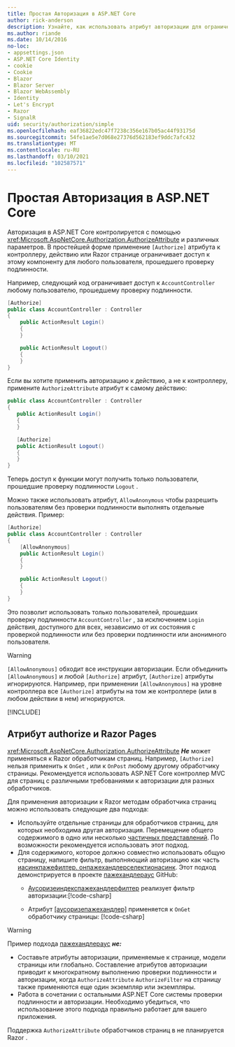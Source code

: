```yaml
---
title: Простая Авторизация в ASP.NET Core
author: rick-anderson
description: Узнайте, как использовать атрибут авторизации для ограничения доступа к ASP.NET Core контроллерам и действиям.
ms.author: riande
ms.date: 10/14/2016
no-loc:
- appsettings.json
- ASP.NET Core Identity
- cookie
- Cookie
- Blazor
- Blazor Server
- Blazor WebAssembly
- Identity
- Let's Encrypt
- Razor
- SignalR
uid: security/authorization/simple
ms.openlocfilehash: eaf36822edc47f7238c356e167b05ac44f93175d
ms.sourcegitcommit: 54fe1ae5e7d068e27376d562183ef9ddc7afc432
ms.translationtype: MT
ms.contentlocale: ru-RU
ms.lasthandoff: 03/10/2021
ms.locfileid: "102587571"
---
```

# <a name="simple-authorization-in-aspnet-core"></a>Простая Авторизация в ASP.NET Core

<a name="security-authorization-simple"></a>

Авторизация в ASP.NET Core контролируется с помощью <xref:Microsoft.AspNetCore.Authorization.AuthorizeAttribute> и различных параметров. В простейшей форме применение `[Authorize]` атрибута к контроллеру, действию или Razor странице ограничивает доступ к этому компоненту для любого пользователя, прошедшего проверку подлинности.

Например, следующий код ограничивает доступ к `AccountController` любому пользователю, прошедшему проверку подлинности.

```csharp
[Authorize]
public class AccountController : Controller
{
    public ActionResult Login()
    {
    }

    public ActionResult Logout()
    {
    }
}
```

Если вы хотите применить авторизацию к действию, а не к контроллеру, примените `AuthorizeAttribute` атрибут к самому действию:

```csharp
public class AccountController : Controller
{
   public ActionResult Login()
   {
   }

   [Authorize]
   public ActionResult Logout()
   {
   }
}
```

Теперь доступ к функции могут получить только пользователи, прошедшие проверку подлинности `Logout` .

Можно также использовать атрибут, `AllowAnonymous` чтобы разрешить пользователям без проверки подлинности выполнять отдельные действия. Пример:

```csharp
[Authorize]
public class AccountController : Controller
{
    [AllowAnonymous]
    public ActionResult Login()
    {
    }

    public ActionResult Logout()
    {
    }
}
```

Это позволит использовать только пользователей, прошедших проверку подлинности `AccountController` , за исключением `Login` действия, доступного для всех, независимо от их состояния с проверкой подлинности или без проверки подлинности или анонимного пользователя.

> [!WARNING]
> `[AllowAnonymous]` обходит все инструкции авторизации. Если объединить `[AllowAnonymous]` и любой `[Authorize]` атрибут, `[Authorize]` атрибуты игнорируются. Например, при применении `[AllowAnonymous]` на уровне контроллера все `[Authorize]` атрибуты на том же контроллере (или в любом действии в нем) игнорируются.

[!INCLUDE[](~/includes/requireAuth.md)]

<a name="aarp"></a>

## <a name="authorize-attribute-and-razor-pages"></a>Атрибут authorize и Razor Pages

<xref:Microsoft.AspNetCore.Authorization.AuthorizeAttribute> ***Не*** может применяться к Razor обработчикам страниц. Например, `[Authorize]` нельзя применить к `OnGet` , или к `OnPost` любому другому обработчику страницы. Рекомендуется использовать ASP.NET Core контроллер MVC для страниц с различными требованиями к авторизации для разных обработчиков.

Для применения авторизации к Razor методам обработчика страниц можно использовать следующие два подхода:

* Используйте отдельные страницы для обработчиков страниц, для которых необходима другая авторизация. Перемещение общего содержимого в одно или несколько [частичных представлений](xref:mvc/views/partial). По возможности рекомендуется использовать этот подход.
* Для содержимого, которое должно совместно использовать общую страницу, напишите фильтр, выполняющий авторизацию как часть [иасинкпажефилтер. онпажехандлерселектионасинк](xref:Microsoft.AspNetCore.Mvc.Filters.IAsyncPageFilter.OnPageHandlerSelectionAsync%2A). Этот подход демонстрируется в проекте [пажехандлераус](https://github.com/dotnet/AspNetCore.Docs/tree/main/aspnetcore/security/authorization/simple/samples/3.1/PageHandlerAuth) GitHub:
  * [Аусоризеиндекспажехандлерфилтер](https://github.com/dotnet/AspNetCore.Docs/blob/main/aspnetcore/security/authorization/simple/samples/3.1/PageHandlerAuth/AuthorizeIndexPageHandlerFilter.cs) реализует фильтр авторизации:[!code-csharp[](~/security/authorization/simple/samples/3.1/PageHandlerAuth/Pages/Index.cshtml.cs?name=snippet)]

  * Атрибут [[аусоризепажехандлер]](https://github.com/dotnet/AspNetCore.Docs/tree/main/aspnetcore/security/authorization/simple/samples/3.1/PageHandlerAuth/Pages/Index.cshtml.cs#L16) применяется к `OnGet` обработчику страницы: [!code-csharp[](~/security/authorization/simple/samples/3.1/PageHandlerAuth/AuthorizeIndexPageHandlerFilter.cs?name=snippet)]

> [!WARNING]
> Пример подхода [пажехандлераус](https://github.com/pranavkm/PageHandlerAuth) ***не:***
> * Составьте атрибуты авторизации, применяемые к странице, модели страницы или глобально. Составление атрибутов авторизации приводит к многократному выполнению проверки подлинности и авторизации, когда `AuthorizeAttribute` `AuthorizeFilter` на страницу также применяются еще один экземпляр или экземпляры.
> * Работа в сочетании с остальными ASP.NET Core системы проверки подлинности и авторизации. Необходимо убедиться, что использование этого подхода правильно работает для вашего приложения.

Поддержка `AuthorizeAttribute` обработчиков страниц в не планируется Razor . 
